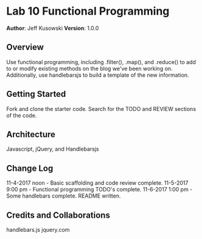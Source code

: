 # Lab 10 Functional Programming

**Author**: Jeff Kusowski
**Version**: 1.0.0

## Overview
<!-- Provide a high level overview of what this application is and why you are building it, beyond the fact that it's an assignment for a Code Fellows 301 class. (i.e. What's your problem domain?) -->
Use functional programming, including .filter(), .map(), and .reduce() to add to or modify existing methods on the blog we've been working on.  Additionally, use handlebarsjs to build a template of the new information.

## Getting Started
<!-- What are the steps that a user must take in order to build this app on their own machine and get it running? -->
Fork and clone the starter code.  Search for the TODO and REVIEW sections of the code.
## Architecture
<!-- Provide a detailed description of the application design. What technologies (languages, libraries, etc) you're using, and any other relevant design information. -->
Javascript, jQuery, and Handlebarsjs
## Change Log
<!-- Use this are to document the iterative changes made to your application as each feature is successfully implemented. Use time stamps. Here's an examples:-->

11-4-2017 noon - Basic scaffolding and code review complete.
11-5-2017 9:00 pm - Functional programming TODO's complete.
11-6-2017 1:00 pm - Some handlebars complete.  README written.

## Credits and Collaborations
<!-- Give credit (and a link) to other people or resources that helped you build this application. -->
handlebars.js
jquery.com
